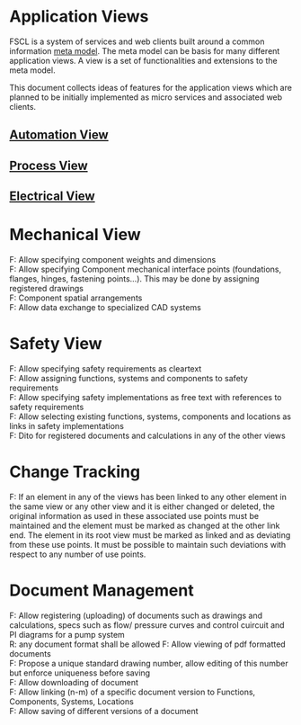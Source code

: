 # Application Views  

FSCL is a system of services and web clients built around a common information [meta model](../core-domain-model/index.md). The meta model can be basis for many different application views. A view is a set of functionalities and extensions to the meta model. 

This document collects ideas of features for the application views which are planned to be initially implemented as micro services and associated web clients.

## [Automation View](automation-view/automation-view.md)

## [Process View](process-view/index.md)

## [Electrical View](electrical-view/index.md)
# Mechanical View
F: Allow specifying component weights and dimensions  
F: Allow specifying Component mechanical interface points (foundations, flanges, hinges, fastening points…). This may be done by assigning registered drawings  
F: Component spatial arrangements  
F: Allow data exchange to specialized CAD systems  

# Safety View
F: Allow specifying safety requirements as cleartext  
F: Allow assigning functions, systems and components to safety requirements  
F: Allow specifying safety implementations as free text with references to safety requirements  
F: Allow selecting existing functions, systems, components and locations as links in safety implementations  
F: Dito for registered documents and calculations in any of the other views  


# Change Tracking 
F: If an element in any of the views has been linked to any other element in the same view or any other view and it is either changed or deleted, the original information as used in these associated use points must be maintained and the element must be marked as changed at the other link end. The element in its root view must be marked as linked and as deviating from these use points. It must be possible to maintain such deviations with respect to any number of use points.

# Document Management
F: Allow registering (uploading) of documents such as drawings and calculations, specs such as flow/ pressure curves and control cuircuit and PI diagrams for a pump system  
R: any document format shall be allowed 
F: Allow viewing of pdf formatted documents  
F: Propose a unique standard drawing number, allow editing of this number but enforce uniqueness before saving  
F: Allow downloading of document  
F: Allow linking (n-m) of a specific document version to Functions, Components, Systems, Locations  
F: Allow saving of different versions of a document  
